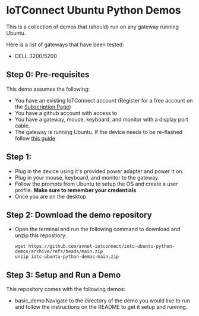 # IoTConnect Ubuntu Python Demos

This is a collection of demos that (should) run on any gateway running Ubuntu. 

Here is a list of gateways that have been tested:
* DELL 3200/5200


## Step 0: Pre-requisites
This demo assumes the following:
* You have an existing IoTConnect account (Register for a free account on the [Subscription Page](https://subscription.iotconnect.io/subscribe)) 
* You have a github account with access to 
* You have a gateway, mouse, keyboard, and monitor with a display port cable.
* The gateway is running Ubuntu. If the device needs to be re-flashed follow [this guide](https://www.dell.com/support/manuals/en-do/dell-edge-gateway-3200/egw-3200-software-users-guide/create-bootable-usb-stick-for-restore?guid=guid-6ec73f04-322f-4795-88fa-dea90eb9e8bb&lang=en-us)

## Step 1: 
* Plug in the device using it's provided power adapter and power it on.
* Plug in your mouse, keyboard, and monitor to the gateway.
* Follow the prompts from Ubuntu to setup the OS and create a user profile. **Make sure to remember your credentials**
* Once you are on the desktop 

## Step 2: Download the demo repository
* Open the terminal and run the following command to download and unzip this repostiory:

      wget https://github.com/avnet-iotconnect/iotc-ubuntu-python-demos/archive/refs/heads/main.zip
      unzip iotc-ubuntu-python-demos-main.zip
  
## Step 3: Setup and Run a Demo
This repository comes with the following demos:
* basic_demo
Navigate to the directory of the demo you would like to run and follow the instructions on the README to get it setup and running.

